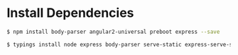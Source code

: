 # Install Dependencies

```sh
$ npm install body-parser angular2-universal preboot express --save

$ typings install node express body-parser serve-static express-serve-static-core mime --ambient
``` 
